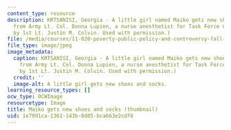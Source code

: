 ```yaml
---
content_type: resource
description: KRTSANISI, Georgia - A little girl named Maiko gets new shoes and socks
  from Army Lt. Col. Donna Lupien, a nurse anesthetist for Task Force GTEP. (Photograph
  by 1st Lt. Justin M. Colvin. Used with permission.)
file: /media/courses/11-020-poverty-public-policy-and-controversy-fall-2003/1e7991ca1361143b8d05bca663e2cdf8_11-020f03-th.jpg
file_type: image/jpeg
image_metadata:
  caption: KRTSANISI, Georgia - A little girl named Maiko gets new shoes and socks
    from Army Lt. Col. Donna Lupien, a nurse anesthetist for Task Force GTEP. (Photograph
    by 1st Lt. Justin M. Colvin. Used with permission.)
  credit: ''
  image-alt: A little girl gets new shoes and socks.
learning_resource_types: []
ocw_type: OCWImage
resourcetype: Image
title: Maiko gets new shoes and socks (thumbnail)
uid: 1e7991ca-1361-143b-8d05-bca663e2cdf8
---
```

